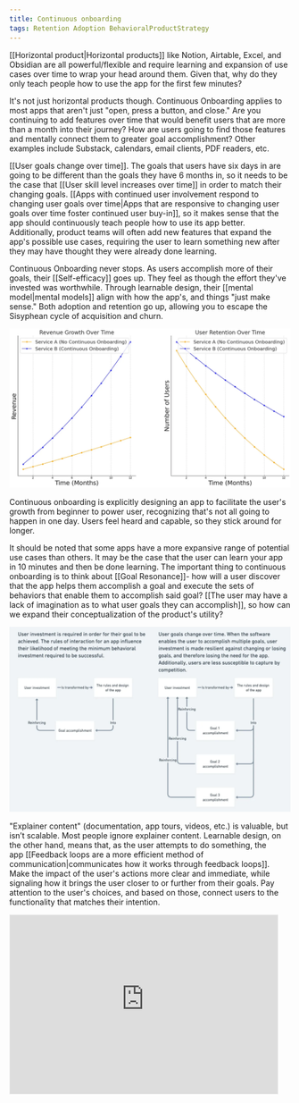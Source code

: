 ```yaml
---
title: Continuous onboarding
tags: Retention Adoption BehavioralProductStrategy
---
```

[[Horizontal product|Horizontal products]] like Notion, Airtable, Excel, and Obsidian are all powerful/flexible and require learning and expansion of use cases over time to wrap your head around them. Given that, why do they only teach people how to use the app for the first few minutes?

It's not just horizontal products though. Continuous Onboarding applies to most apps that aren't just "open, press a button, and close." Are you continuing to add features over time that would benefit users that are more than a month into their journey? How are users going to find those features and mentally connect them to greater goal accomplishment? Other examples include Substack, calendars, email clients, PDF readers, etc.

[[User goals change over time]]. The goals that users have six days in are going to be different than the goals they have 6 months in, so it needs to be the case that [[User skill level increases over time]] in order to match their changing goals. [[Apps with continued user involvement respond to changing user goals over time|Apps that are responsive to changing user goals over time foster continued user buy-in]], so it makes sense that the app should continuously teach people how to use its app better. Additionally, product teams will often add new features that expand the app's possible use cases, requiring the user to learn something new after they may have thought they were already done learning.

Continuous Onboarding never stops. As users accomplish more of their goals, their [[Self-efficacy]] goes up. They feel as though the effort they've invested was worthwhile. Through learnable design, their [[mental model|mental models]] align with how the app's, and things "just make sense." Both adoption and retention go up, allowing you to escape the Sisyphean cycle of acquisition and churn.

![](assets/blogpics/retention-revenue-over-time.png)

Continuous onboarding is explicitly designing an app to facilitate the user's growth from beginner to power user, recognizing that's not all going to happen in one day. Users feel heard and capable, so they stick around for longer.

It should be noted that some apps have a more expansive range of potential use cases than others. It may be the case that the user can learn your app in 10 minutes and then be done learning. The important thing to continuous onboarding is to think about [[Goal Resonance]]- how will a user discover that the app helps them accomplish a goal and execute the sets of behaviors that enable them to accomplish said goal? [[The user may have a lack of imagination as to what user goals they can accomplish]], so how can we expand their conceptualization of the product's utility?

![](/assets/blogpics/user-investment-and-goals.png)

"Explainer content" (documentation, app tours, videos, etc.) is valuable, but isn’t scalable. Most people ignore explainer content. Learnable design, on the other hand, means that, as the user attempts to do something, the app [[Feedback loops are a more efficient method of communication|communicates how it works through feedback loops]]. Make the impact of the user's actions more clear and immediate, while signaling how it brings the user closer to or further from their goals. Pay attention to the user's choices, and based on those, connect users to the functionality that matches their intention.

<iframe src="https://newsletter.robhaisfield.com/embed" width="480" height="320" style="border:1px solid #EEE; background:white;" frameborder="0" scrolling="no"></iframe>
